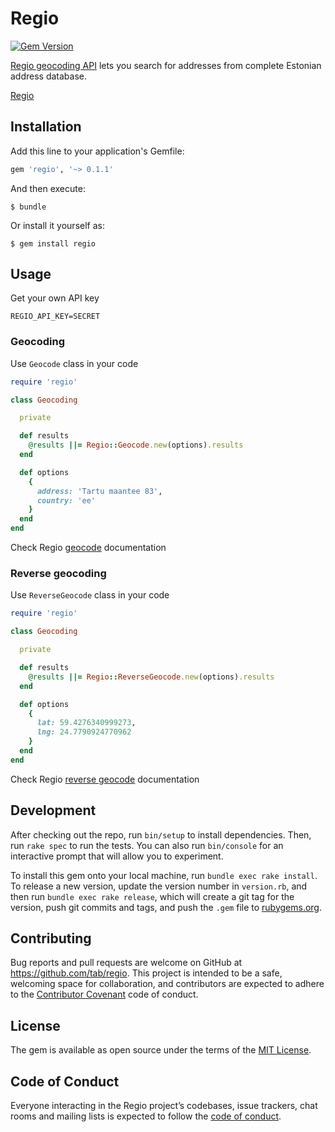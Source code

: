 # Regio

[![Gem Version](https://badge.fury.io/rb/regio.svg)](https://badge.fury.io/rb/regio)

[Regio geocoding API](https://api.regio.ee/documentation/#docs/geocode) lets you search for addresses from complete Estonian address database.

[Regio](https://www.regio.ee/en/)

## Installation

Add this line to your application's Gemfile:

```ruby
gem 'regio', '~> 0.1.1'
```

And then execute:

    $ bundle

Or install it yourself as:

    $ gem install regio

## Usage

Get your own API key

```shell
REGIO_API_KEY=SECRET
```

### Geocoding

Use `Geocode` class in your code

```ruby
require 'regio'

class Geocoding

  private

  def results
    @results ||= Regio::Geocode.new(options).results
  end

  def options
    {
      address: 'Tartu maantee 83',
      country: 'ee'
    }
  end
end
```

Check Regio [geocode](https://api.regio.ee/documentation/#docs/geocode) documentation


### Reverse geocoding

Use `ReverseGeocode` class in your code

```ruby
require 'regio'

class Geocoding

  private

  def results
    @results ||= Regio::ReverseGeocode.new(options).results
  end

  def options
    {
      lat: 59.4276340999273,
      lng: 24.7790924770962
    }
  end
end
```

Check Regio [reverse geocode](https://api.regio.ee/documentation/#docs/reverse_geocode) documentation

## Development

After checking out the repo, run `bin/setup` to install dependencies. Then, run `rake spec` to run the tests. You can also run `bin/console` for an interactive prompt that will allow you to experiment.

To install this gem onto your local machine, run `bundle exec rake install`. To release a new version, update the version number in `version.rb`, and then run `bundle exec rake release`, which will create a git tag for the version, push git commits and tags, and push the `.gem` file to [rubygems.org](https://rubygems.org).

## Contributing

Bug reports and pull requests are welcome on GitHub at https://github.com/tab/regio. This project is intended to be a safe, welcoming space for collaboration, and contributors are expected to adhere to the [Contributor Covenant](http://contributor-covenant.org) code of conduct.

## License

The gem is available as open source under the terms of the [MIT License](https://opensource.org/licenses/MIT).

## Code of Conduct

Everyone interacting in the Regio project’s codebases, issue trackers, chat rooms and mailing lists is expected to follow the [code of conduct](https://github.com/tab/regio/blob/master/CODE_OF_CONDUCT.md).
